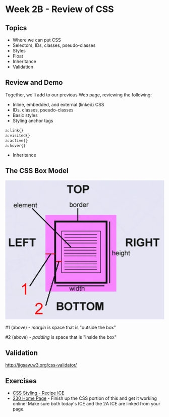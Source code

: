 # Week 2B - Review of CSS

## Topics
- Where we can put CSS
- Selectors, IDs, classes, pseudo-classes
- Styles
- Float
- Inheritance
- Validation

## Review and Demo
Together, we'll add to our previous Web page, reviewing the following:
- Inline, embedded, and external (linked) CSS
- IDs, classes, pseudo-classes
- Basic styles
- Styling anchor tags
```
a:link{}
a:visited{}
a:active{}
a:hover{}
```
- Inheritance

## The CSS Box Model
![BoxModel](../other-files/BoxModel.png)

#1 (above) - *margin* is space that is "outside the box"

#2 (above) - *padding* is space that is "inside the box"

## Validation
http://jigsaw.w3.org/css-validator/

## Exercises
- [CSS Styling - Recipe ICE](../exercises/week-2/Recipe-ICE.zip)
- [230 Home Page](../exercises/week-2/230-home-page.md) - Finish up the CSS portion of this and get it working online! Make sure both today's ICE and the 2A ICE are linked from your page.

<!---
## Project - Due Friday of Week 5
- [Project 1](../projects/project1.md)
--->
